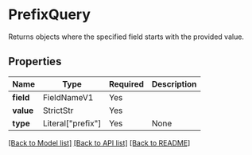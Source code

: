 # PrefixQuery

Returns objects where the specified field starts with the provided value.

## Properties
| Name | Type | Required | Description |
| ------------ | ------------- | ------------- | ------------- |
**field** | FieldNameV1 | Yes |  |
**value** | StrictStr | Yes |  |
**type** | Literal["prefix"] | Yes | None |


[[Back to Model list]](../../../README.md#models-v1-link) [[Back to API list]](../../README.md#documentation-for-api-endpoints) [[Back to README]](../../README.md)
